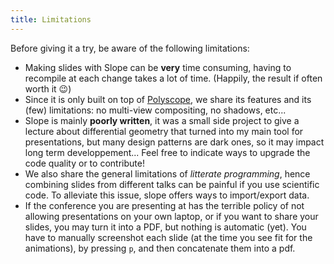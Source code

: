 ```yaml
---
title: Limitations
---
```


Before giving it a try, be aware of the following limitations:

- Making slides with Slope can be **very** time consuming, having to recompile at each change takes a lot of time. (Happily, the result if often worth it :wink:)
- Since it is only built on top of [Polyscope](https://polyscope.run), we share its features and its (few) limitations: no multi-view compositing, no shadows, etc...
- Slope is mainly **poorly written**, it was a small side project to give a lecture about differential geometry that turned into my main tool for presentations, but many design patterns are dark ones, so it may impact long term developpement... Feel free to indicate ways to upgrade the code quality or to contribute!
- We also share the general limitations of *litterate programming*, hence combining slides from different talks can be painful if you use scientific code. To alleviate this issue, slope offers ways to import/export data.
- If the conference you are presenting at has the terrible policy of not allowing presentations on your own laptop, or if you want to share your slides, you may turn it into a PDF, but nothing is automatic (yet). You have to manually screenshot each slide (at the time you see fit for the animations), by pressing ```p```, and then concatenate them into a pdf.

